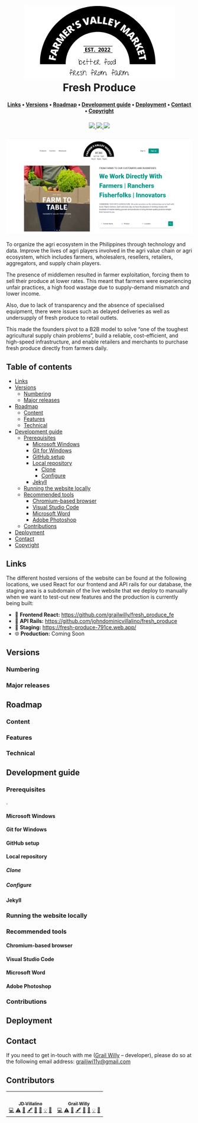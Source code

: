<div align="center">
  <h1>
    <br>
    <a href="https://fresh-produce-791ce.web.app/"><img src="./src/assets/logo_nav.png" alt="logo"></a>
    <br>
    Fresh Produce
    <br>
  </h1>
  <h4>
    <a href="#links">Links</a>
    •
    <a href="#versions">Versions</a>
    •
    <a href="#roadmap">Roadmap</a>
    •
    <a href="#development-guide">Development guide</a>
    •
    <a href="#deployment">Deployment</a>
    •
    <a href="#contact">Contact</a>
    •
    <a href="#copyright">Copyright</a>
  </h4>
  <h3>
    <a href="https://github.com/johndominicvillalino">
      <img src="https://img.shields.io/badge/maintainer-%40johndominicvillalino-teal">
    </a>
    <a href="https://github.com/grailwilly">
      <img src="https://img.shields.io/badge/maintainer-%40grailwilly-teal">
    </a>
    <a href="https://fresh-produce-791ce.web.app/">
      <img src="https://img.shields.io/website?url=http%3A%2F%2Ffresh-produce-791ce.web.app/%2F">
    </a>
  </h3>
</div>

### [![Website Screenshot](screenshot.png)](https://fresh-produce-791ce.web.app/)

<p>To organize the agri ecosystem in the Philippines through technology and data. Improve the lives of agri players involved in the agri value chain or agri ecosystem, which includes farmers, wholesalers, resellers, retailers, aggregators, and supply chain players.</p>

<p>The presence of middlemen resulted in farmer exploitation, forcing them to sell their produce at lower rates. This meant that farmers were experiencing unfair practices, a high food wastage due to supply-demand mismatch and lower income.</p>

<p>Also, due to lack of transparency and the absence of specialised equipment, there were issues such as delayed deliveries as well as undersupply of fresh produce to retail outlets.</p>

<p>This made the founders pivot to a B2B model to solve “one of the toughest agricultural supply chain problems”, build a reliable, cost-efficient, and high-speed infrastructure, and enable retailers and merchants to purchase fresh produce directly from farmers daily.</p>

## Table of contents

* [Links](#links)
* [Versions](#versions)
  * [Numbering](#numbering)
  * [Major releases](#major-releases)
* [Roadmap](#roadmap)
  * [Content](#content)
  * [Features](#features)
  * [Technical](#technical)
* [Development guide](#development-guide)
  * [Prerequisites](#prerequisites)
    * [Microsoft Windows](#microsoft-windows)
    * [Git for Windows](#git-for-windows)
    * [GitHub setup](#github-setup)
    * [Local repository](#local-repository)
      * [Clone](#clone)
      * [Configure](#configure)
    * [Jekyll](#jekyll)
  * [Running the website locally](#running-the-website-locally)
  * [Recommended tools](#recommended-tools)
    * [Chromium-based browser](#chromium-based-browser)
    * [Visual Studio Code](#visual-studio-code)
    * [Microsoft Word](#microsoft-word)
    * [Adobe Photoshop](#adobe-photoshop)
  * [Contributions](#contributions)
* [Deployment](#deployment)
* [Contact](#contact)
* [Copyright](#copyright)

## Links
The different hosted versions of the website can be found at the following locations, we used React for our frontend and API rails for our database, the staging area is a subdomain of the live website that we deploy to manually when we want to test-out new features and the production is currently being built:

* 🐥 **Frontend React:** https://github.com/grailwilly/fresh_produce_fe
* 🐥 **API Rails:** https://github.com/johndominicvillalino/fresh_produce
* 🧪 **Staging:** https://fresh-produce-791ce.web.app/
* 🌐 **Production:** Coming Soon

## Versions


### Numbering



### Major releases



## Roadmap


### Content



### Features



### Technical



## Development guide



### Prerequisites

.

#### Microsoft Windows


#### Git for Windows



#### GitHub setup


#### Local repository



##### Clone



##### Configure



#### Jekyll




### Running the website locally



### Recommended tools



#### Chromium-based browser



#### Visual Studio Code



#### Microsoft Word



#### Adobe Photoshop


### Contributions



## Deployment



## Contact

If you need to get in-touch with me ([Grail Willy](https://github.com/grailwilly) – developer), please do so at the following email address: [grailjwi11y@gmail.com](mailto:grailjwi11y@gmail.com?subject=fresh%20Produce%20Website)

## Contributors

<table>
  <tr>
    <td align="center"><a href="https://github.com/johndominicvillalino"><img src="https://avatars.githubusercontent.com/u/52184404?v=4?s=100" width="100px;" alt=""/>
      <br />
        <sub><b>JD Villalino</b></sub></a>
      <br />
      <a href="" title="Code">💻</a> 
      <a href="" title="Tests">⚠️</a> 
      <a href="" title="Bug reports">🐛</a>
      <a href="" title="Content">🖋</a>
      <a href="" title="Documentation">📖</a> 
      <a href="" title="Design">🎨</a>
      <a href="" title="Examples">💡</a>
      <a href="" title="Ideas, Planning, & Feedback">🤔</a>
     </td>
     <td align="center"><a href="https://github.com/grailwilly"><img src="https://avatars.githubusercontent.com/u/84303898?v=4?s=100" width="100px;" alt=""/>
      <br />
        <sub><b>Grail Willy</b></sub></a>
      <br />
      <a href="" title="Code">💻</a> 
      <a href="" title="Tests">⚠️</a> 
      <a href="" title="Bug reports">🐛</a>
      <a href="" title="Content">🖋</a>
      <a href="" title="Documentation">📖</a> 
      <a href="" title="Design">🎨</a>
      <a href="" title="Examples">💡</a>
      <a href="" title="Ideas, Planning, & Feedback">🤔</a>
     </td>
   </tr>
</table>
